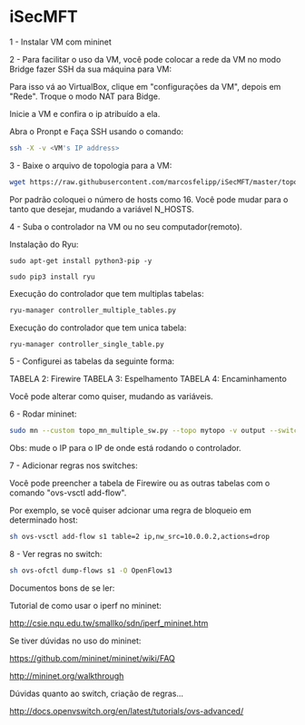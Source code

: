 # iSecMFT

1 - Instalar VM com mininet

2 - Para facilitar o uso da VM, você pode colocar a rede da VM no modo Bridge fazer SSH da sua máquina para VM:

Para isso vá ao VirtualBox, clique em "configurações da VM", depois em "Rede". Troque o modo NAT para Bidge.

Inicie a VM e confira o ip atribuído a ela.

Abra o Pronpt e Faça SSH usando o comando:

````bash
ssh -X -v <VM's IP address>
````

3 - Baixe o arquivo de topologia para a VM:

````bash
wget https://raw.githubusercontent.com/marcosfelipp/iSecMFT/master/topo_mn_multiple_sw.py
````

Por padrão coloquei o número de hosts como 16. Você pode mudar para o tanto que desejar, mudando a variável N_HOSTS.

4 - Suba o controlador na VM ou no seu computador(remoto).

Instalação do Ryu:
````
sudo apt-get install python3-pip -y

sudo pip3 install ryu
````

Execução do controlador que tem multiplas tabelas:

````bash
ryu-manager controller_multiple_tables.py
````

Execução do controlador que tem unica tabela:

````bash
ryu-manager controller_single_table.py
````

5 - Configurei as tabelas da seguinte forma: 

TABELA 2: Firewire
TABELA 3: Espelhamento
TABELA 4: Encaminhamento

Você pode alterar como quiser, mudando as variáveis.

6 - Rodar mininet:

````bash
sudo mn --custom topo_mn_multiple_sw.py --topo mytopo -v output --switch ovs,protocols=OpenFlow13 --controller=remote,ip=10.0.0.101,port=6633
````

Obs: mude o IP para o IP de onde está rodando o controlador.

7 - Adicionar regras nos switches:

Você pode preencher a tabela de Firewire ou as outras tabelas com o comando "ovs-vsctl add-flow".

Por exemplo, se você quiser adcionar uma regra de bloqueio em determinado host:

````bash
sh ovs-vsctl add-flow s1 table=2 ip,nw_src=10.0.0.2,actions=drop
````

8 - Ver regras no switch:
```bash
sh ovs-ofctl dump-flows s1 -O OpenFlow13
```
Documentos bons de se ler:

Tutorial de como usar o iperf no mininet:

http://csie.nqu.edu.tw/smallko/sdn/iperf_mininet.htm

Se tiver dúvidas no uso do mininet:

https://github.com/mininet/mininet/wiki/FAQ

http://mininet.org/walkthrough

Dúvidas quanto ao switch, criação de regras...

http://docs.openvswitch.org/en/latest/tutorials/ovs-advanced/
